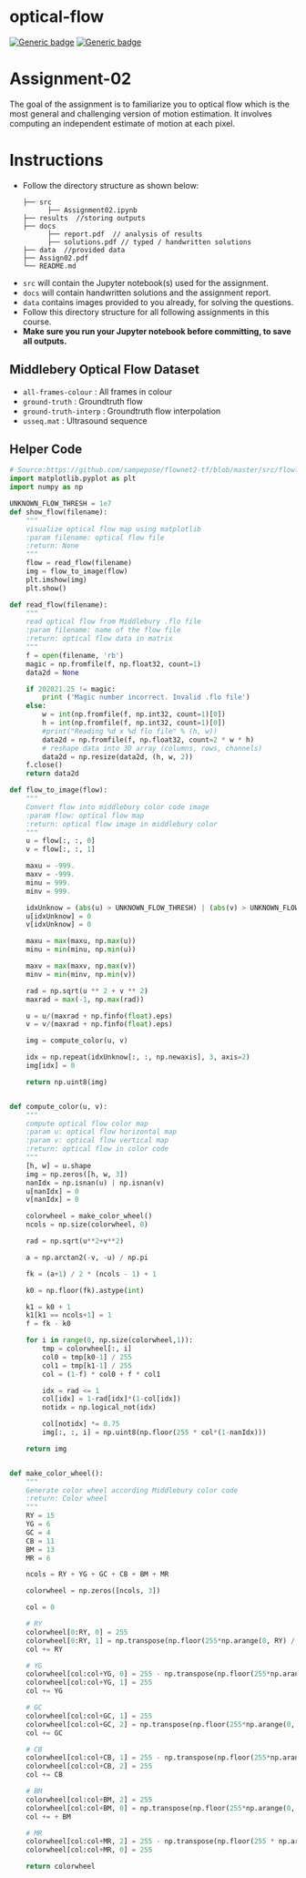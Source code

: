 # optical-flow

[![Generic badge](https://img.shields.io/badge/CV-Assignment:2-BLUE.svg)](https://shields.io/)
[![Generic badge](https://img.shields.io/badge/DUE-23:00hrs,13/02/2023-RED.svg)](https://shields.io/)

# Assignment-02

The goal of the assignment is to familiarize you to optical flow which is the most general and challenging version
of motion estimation. It involves computing an independent estimate of motion at each pixel.

# Instructions

-   Follow the directory structure as shown below:
    ```
    ├── src
          ├── Assignment02.ipynb
    ├── results  //storing outputs
    ├── docs
          ├── report.pdf  // analysis of results
          ├── solutions.pdf // typed / handwritten solutions
    ├── data  //provided data
    ├── Assign02.pdf
    └── README.md
    ```
-   `src` will contain the Jupyter notebook(s) used for the assignment.
-   `docs` will contain handwritten solutions and the assignment report.
-   `data` contains images provided to you already, for solving the questions.
-   Follow this directory structure for all following assignments in this course.
-   **Make sure you run your Jupyter notebook before committing, to save all outputs.**

## Middlebery Optical Flow Dataset

-   `all-frames-colour` : All frames in colour
-   `ground-truth` : Groundtruth flow
-   `ground-truth-interp` : Groundtruth flow interpolation
-   `usseq.mat` : Ultrasound sequence

## Helper Code

```python
# Source:https://github.com/sampepose/flownet2-tf/blob/master/src/flowlib.py
import matplotlib.pyplot as plt
import numpy as np

UNKNOWN_FLOW_THRESH = 1e7
def show_flow(filename):
    """
    visualize optical flow map using matplotlib
    :param filename: optical flow file
    :return: None
    """
    flow = read_flow(filename)
    img = flow_to_image(flow)
    plt.imshow(img)
    plt.show()

def read_flow(filename):
    """
    read optical flow from Middlebury .flo file
    :param filename: name of the flow file
    :return: optical flow data in matrix
    """
    f = open(filename, 'rb')
    magic = np.fromfile(f, np.float32, count=1)
    data2d = None

    if 202021.25 != magic:
        print ('Magic number incorrect. Invalid .flo file')
    else:
        w = int(np.fromfile(f, np.int32, count=1)[0])
        h = int(np.fromfile(f, np.int32, count=1)[0])
        #print("Reading %d x %d flo file" % (h, w))
        data2d = np.fromfile(f, np.float32, count=2 * w * h)
        # reshape data into 3D array (columns, rows, channels)
        data2d = np.resize(data2d, (h, w, 2))
    f.close()
    return data2d

def flow_to_image(flow):
    """
    Convert flow into middlebury color code image
    :param flow: optical flow map
    :return: optical flow image in middlebury color
    """
    u = flow[:, :, 0]
    v = flow[:, :, 1]

    maxu = -999.
    maxv = -999.
    minu = 999.
    minv = 999.

    idxUnknow = (abs(u) > UNKNOWN_FLOW_THRESH) | (abs(v) > UNKNOWN_FLOW_THRESH)
    u[idxUnknow] = 0
    v[idxUnknow] = 0

    maxu = max(maxu, np.max(u))
    minu = min(minu, np.min(u))

    maxv = max(maxv, np.max(v))
    minv = min(minv, np.min(v))

    rad = np.sqrt(u ** 2 + v ** 2)
    maxrad = max(-1, np.max(rad))

    u = u/(maxrad + np.finfo(float).eps)
    v = v/(maxrad + np.finfo(float).eps)

    img = compute_color(u, v)

    idx = np.repeat(idxUnknow[:, :, np.newaxis], 3, axis=2)
    img[idx] = 0

    return np.uint8(img)


def compute_color(u, v):
    """
    compute optical flow color map
    :param u: optical flow horizontal map
    :param v: optical flow vertical map
    :return: optical flow in color code
    """
    [h, w] = u.shape
    img = np.zeros([h, w, 3])
    nanIdx = np.isnan(u) | np.isnan(v)
    u[nanIdx] = 0
    v[nanIdx] = 0

    colorwheel = make_color_wheel()
    ncols = np.size(colorwheel, 0)

    rad = np.sqrt(u**2+v**2)

    a = np.arctan2(-v, -u) / np.pi

    fk = (a+1) / 2 * (ncols - 1) + 1

    k0 = np.floor(fk).astype(int)

    k1 = k0 + 1
    k1[k1 == ncols+1] = 1
    f = fk - k0

    for i in range(0, np.size(colorwheel,1)):
        tmp = colorwheel[:, i]
        col0 = tmp[k0-1] / 255
        col1 = tmp[k1-1] / 255
        col = (1-f) * col0 + f * col1

        idx = rad <= 1
        col[idx] = 1-rad[idx]*(1-col[idx])
        notidx = np.logical_not(idx)

        col[notidx] *= 0.75
        img[:, :, i] = np.uint8(np.floor(255 * col*(1-nanIdx)))

    return img


def make_color_wheel():
    """
    Generate color wheel according Middlebury color code
    :return: Color wheel
    """
    RY = 15
    YG = 6
    GC = 4
    CB = 11
    BM = 13
    MR = 6

    ncols = RY + YG + GC + CB + BM + MR

    colorwheel = np.zeros([ncols, 3])

    col = 0

    # RY
    colorwheel[0:RY, 0] = 255
    colorwheel[0:RY, 1] = np.transpose(np.floor(255*np.arange(0, RY) / RY))
    col += RY

    # YG
    colorwheel[col:col+YG, 0] = 255 - np.transpose(np.floor(255*np.arange(0, YG) / YG))
    colorwheel[col:col+YG, 1] = 255
    col += YG

    # GC
    colorwheel[col:col+GC, 1] = 255
    colorwheel[col:col+GC, 2] = np.transpose(np.floor(255*np.arange(0, GC) / GC))
    col += GC

    # CB
    colorwheel[col:col+CB, 1] = 255 - np.transpose(np.floor(255*np.arange(0, CB) / CB))
    colorwheel[col:col+CB, 2] = 255
    col += CB

    # BM
    colorwheel[col:col+BM, 2] = 255
    colorwheel[col:col+BM, 0] = np.transpose(np.floor(255*np.arange(0, BM) / BM))
    col += + BM

    # MR
    colorwheel[col:col+MR, 2] = 255 - np.transpose(np.floor(255 * np.arange(0, MR) / MR))
    colorwheel[col:col+MR, 0] = 255

    return colorwheel
```
